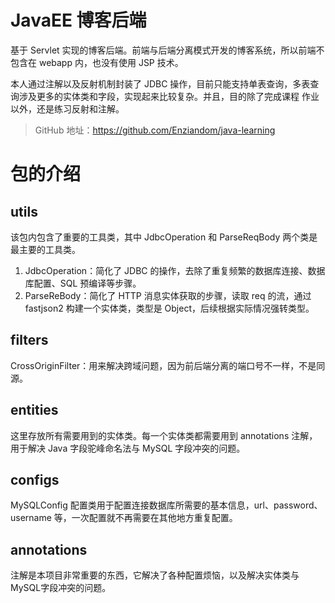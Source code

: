 # JavaEE 博客后端

基于 Servlet 实现的博客后端。前端与后端分离模式开发的博客系统，所以前端不包含在 webapp 内，也没有使用 JSP 技术。

本人通过注解以及反射机制封装了 JDBC 操作，目前只能支持单表查询，多表查询涉及更多的实体类和字段，实现起来比较复杂。并且，目的除了完成课程
作业以外，还是练习反射和注解。

> GitHub 地址：https://github.com/Enziandom/java-learning

# 包的介绍

## utils

该包内包含了重要的工具类，其中 JdbcOperation 和 ParseReqBody 两个类是最主要的工具类。

1. JdbcOperation：简化了 JDBC 的操作，去除了重复频繁的数据库连接、数据库配置、SQL 预编译等步骤。
2. ParseReBody：简化了 HTTP 消息实体获取的步骤，读取 req 的流，通过 fastjson2 构建一个实体类，类型是 Object，后续根据实际情况强转类型。

## filters

CrossOriginFilter：用来解决跨域问题，因为前后端分离的端口号不一样，不是同源。

## entities

这里存放所有需要用到的实体类。每一个实体类都需要用到 annotations 注解，用于解决 Java 字段驼峰命名法与 MySQL 字段冲突的问题。

## configs

MySQLConfig 配置类用于配置连接数据库所需要的基本信息，url、password、username 等，一次配置就不再需要在其他地方重复配置。

## annotations

注解是本项目非常重要的东西，它解决了各种配置烦恼，以及解决实体类与MySQL字段冲突的问题。